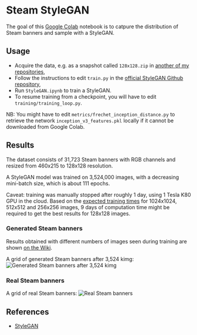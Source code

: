 # Steam StyleGAN

The goal of this [Google Colab](https://colab.research.google.com/) notebook is to catpure the distribution of Steam banners and sample with a StyleGAN.

## Usage

-   Acquire the data, e.g. as a snapshot called `128x128.zip` in [another of my repositories](https://github.com/woctezuma/google-colab/tree/master/data),
-   Follow the instructions to edit `train.py` in the [official StyleGAN Github repository](https://github.com/NVlabs/stylegan),
-   Run `StyleGAN.ipynb` to train a StyleGAN.
-   To resume training from a checkpoint, you will have to edit `training/training_loop.py`.

NB: You might have to edit `metrics/frechet_inception_distance.py` to retrieve the network `inception_v3_features.pkl` locally if it cannot be downloaded from Google Colab.

## Results

The dataset consists of 31,723 Steam banners with RGB channels and resized from 460x215 to 128x128 resolution.

A StyleGAN model was trained on 3,524,000 images, with a decreasing mini-batch size, which is about 111 epochs.

Caveat: training was manually stopped after roughly 1 day, using 1 Tesla K80 GPU in the cloud.
Based on the [expected training times](https://github.com/NVlabs/stylegan#training-networks) for 1024x1024, 512x512 and 256x256 images, 9 days of computation time might be required to get the best results for 128x128 images.

### Generated Steam banners

Results obtained with different numbers of images seen during training are shown [on the Wiki](https://github.com/woctezuma/steam-stylegan/wiki).

A grid of generated Steam banners after 3,524 kimg:
![Generated Steam banners after 3,524 kimg](https://github.com/woctezuma/steam-stylegan/wiki/images_steam_stylegan/fakes003524.png)

### Real Steam banners

A grid of real Steam banners:
![Real Steam banners](https://github.com/woctezuma/steam-stylegan/wiki/reals.png)

## References

-   [StyleGAN](https://github.com/NVlabs/stylegan)
